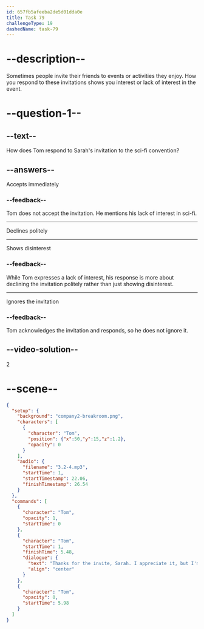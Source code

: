 ```yaml
---
id: 657fb5afeeba2de5d01dda0e
title: Task 79
challengeType: 19
dashedName: task-79
---
```


<!-- (Audio) Tom: Thanks for the invite, Sarah. I appreciate it, but I'm not really into sci-fi. -->

# --description--

Sometimes people invite their friends to events or activities they enjoy. How you respond to these invitations shows you interest or lack of interest in the event.

# --question-1--

## --text--

How does Tom respond to Sarah's invitation to the sci-fi convention?

## --answers--

Accepts immediately

### --feedback--

Tom does not accept the invitation. He mentions his lack of interest in sci-fi.

---

Declines politely

---

Shows disinterest

### --feedback--

While Tom expresses a lack of interest, his response is more about declining the invitation politely rather than just showing disinterest.

---

Ignores the invitation

### --feedback--

Tom acknowledges the invitation and responds, so he does not ignore it.

## --video-solution--

2

# --scene--

```json
{
  "setup": {
    "background": "company2-breakroom.png",
    "characters": [
      {
        "character": "Tom",
        "position": {"x":50,"y":15,"z":1.2},
        "opacity": 0
      }
    ],
    "audio": {
      "filename": "3.2-4.mp3",
      "startTime": 1,
      "startTimestamp": 22.06,
      "finishTimestamp": 26.54
    }
  },
  "commands": [
    {
      "character": "Tom",
      "opacity": 1,
      "startTime": 0
    },
    {
      "character": "Tom",
      "startTime": 1,
      "finishTime": 5.48,
      "dialogue": {
        "text": "Thanks for the invite, Sarah. I appreciate it, but I'm not really into sci-fi.",
        "align": "center"
      }
    },
    {
      "character": "Tom",
      "opacity": 0,
      "startTime": 5.98
    }
  ]
}
```
